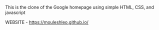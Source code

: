 This is the clone of the Google homepage using simple HTML, CSS, and javascript 

WEBSITE - https://mouleshleo.github.io/
